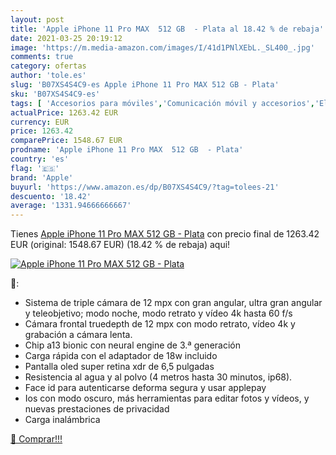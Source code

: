 ```yaml
---
layout: post
title: 'Apple iPhone 11 Pro MAX  512 GB  - Plata al 18.42 % de rebaja'
date: 2021-03-25 20:19:12
image: 'https://m.media-amazon.com/images/I/41d1PNlXEbL._SL400_.jpg'
comments: true
category: ofertas
author: 'tole.es'
slug: 'B07XS4S4C9-es Apple iPhone 11 Pro MAX 512 GB - Plata'
sku: 'B07XS4S4C9-es'
tags: [ 'Accesorios para móviles','Comunicación móvil y accesorios','Electrónica','Fundas y carcasas para teléfonos móviles','apple','iphone', ]
actualPrice: 1263.42 EUR
currency: EUR
price: 1263.42
comparePrice: 1548.67 EUR
prodname: 'Apple iPhone 11 Pro MAX  512 GB  - Plata'
country: 'es'
flag: '🇪🇸'
brand: 'Apple'
buyurl: 'https://www.amazon.es/dp/B07XS4S4C9/?tag=tolees-21'
descuento: '18.42'
average: '1331.94666666667'
---
```


Tienes [Apple iPhone 11 Pro MAX  512 GB  - Plata](https://www.amazon.es/dp/B07XS4S4C9/?tag=tolees-21) con precio final de  1263.42 EUR (original: 1548.67 EUR) (18.42 %  de rebaja) aqui!

[![Apple iPhone 11 Pro MAX  512 GB  - Plata](https://m.media-amazon.com/images/I/41d1PNlXEbL._SL400_.jpg)](https://www.amazon.es/dp/B07XS4S4C9/?tag=tolees-21)

🔎:

- Sistema de triple cámara de 12 mpx con gran angular, ultra gran angular y teleobjetivo; modo noche, modo retrato y vídeo 4k hasta 60 f/s
- Cámara frontal truedepth de 12 mpx con modo retrato, vídeo 4k y grabación a cámara lenta.
- Chip a13 bionic con neural engine de 3.ª generación
- Carga rápida con el adaptador de 18w incluido
- Pantalla oled super retina xdr de 6,5 pulgadas
- Resistencia al agua y al polvo (4 metros hasta 30 minutos, ip68).
- Face id para autenticarse deforma segura y usar applepay
- Ios con modo oscuro, más herramientas para editar fotos y vídeos, y nuevas prestaciones de privacidad
- Carga inalámbrica

[🛒 Comprar!!!](https://www.amazon.es/dp/B07XS4S4C9/?tag=tolees-21)

